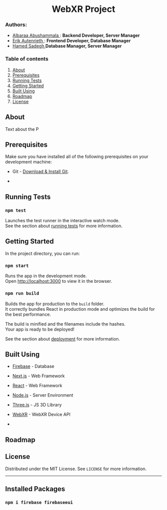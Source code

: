 <h1 align="center">WebXR Project</h1>

### Authors:

- [Albaraa Abushammala ](mailto:albaraa.abushammala@smail.inf.h-brs.de): **Backend Developer, Server Manager**
- [Erik Autenrieth ](mailto:erik.autenrieth@smail.inf.h-brs.de): **Frontend Developer, Database Manager**
- [Hamed Sadegh ](mailto:hamed.sadegh@mail.inf.h-brs.de)**Database Manager, Server Manager** 

### Table of contents

1. [About](#about)<br>
2. [Prerequisites](#prerequisites)<br>
3. [Running Tests](#running_tests)<br>
4. [Getting Started](#getting_started)<br>
5. [Built Using](#built_using)<br>
6. [Roadmap](#roadmap)<br>
7. [License](#license)<br>

## About <a name = "about"></a>

Text about the P

## Prerequisites <a name = "prerequisites"></a>

Make sure you have installed all of the following prerequisites on your development machine:

- Git - [Download & Install Git](https://git-scm.com/downloads).

*

## Running Tests <a name = "running_tests"></a>

### `npm test`

Launches the test runner in the interactive watch mode.\
See the section about [running tests](https://facebook.github.io/create-react-app/docs/running-tests) for more information.

## Getting Started <a name = "getting_started"></a>

In the project directory, you can run:

### `npm start`

Runs the app in the development mode.\
Open [http://localhost:3000](http://localhost:3000) to view it in the browser.

### `npm run build`

Builds the app for production to the `build` folder.\
It correctly bundles React in production mode and optimizes the build for the best performance.

The build is minified and the filenames include the hashes.\
Your app is ready to be deployed!

See the section about [deployment](https://facebook.github.io/create-react-app/docs/deployment) for more information.



## Built Using <a name = "built_using"></a>

- [Firebase](https://firebase.google.com/) - Database
- [Next.js](https://nextjs.org/) - Web Framework
- [React](https://reactjs.org/) -  Web Framework
- [Node.js](https://nodejs.org/en/) - Server Environment


- [Three.js](https://threejs.org/) - JS 3D Library
- [WebXR](https://immersiveweb.dev/) - WebXR Device API
- 


## Roadmap <a name = "roadmap"></a>

## License <a name = "license"></a>

Distributed under the MIT License. See `LICENSE` for more information.

---

## Installed Packages

### `npm i firebase firebaseeui`


